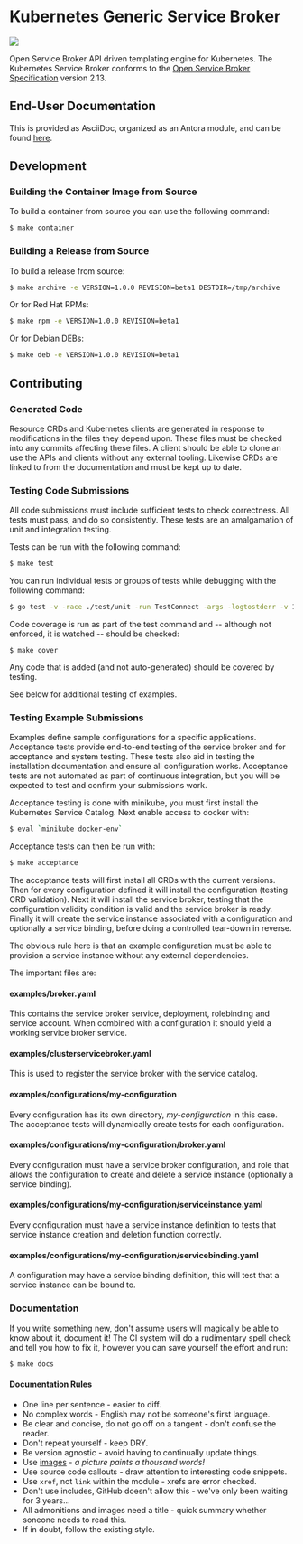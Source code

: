 # Kubernetes Generic Service Broker

![](https://github.com/couchbase/service-broker/workflows/Build%20and%20Test/badge.svg)

Open Service Broker API driven templating engine for Kubernetes.
The Kubernetes Service Broker conforms to the [Open Service Broker Specification](https://github.com/openservicebrokerapi/servicebroker/blob/v2.13/spec.md) version 2.13.

## End-User Documentation

This is provided as AsciiDoc, organized as an Antora module, and can be found [here](documentation/modules/ROOT/pages/index.adoc).

## Development

### Building the Container Image from Source

To build a container from source you can use the following command:

```bash
$ make container
```

### Building a Release from Source

To build a release from source:

```bash
$ make archive -e VERSION=1.0.0 REVISION=beta1 DESTDIR=/tmp/archive
```

Or for Red Hat RPMs:

```bash
$ make rpm -e VERSION=1.0.0 REVISION=beta1
```

Or for Debian DEBs:

```bash
$ make deb -e VERSION=1.0.0 REVISION=beta1
```

## Contributing

### Generated Code

Resource CRDs and Kubernetes clients are generated in response to modifications in the files they depend upon.
These files must be checked into any commits affecting these files.
A client should be able to clone an use the APIs and clients without any external tooling.
Likewise CRDs are linked to from the documentation and must be kept up to date.

### Testing Code Submissions

All code submissions must include sufficient tests to check correctness.
All tests must pass, and do so consistently.
These tests are an amalgamation of unit and integration testing.

Tests can be run with the following command:

```bash
$ make test
```

You can run individual tests or groups of tests while debugging with the following command:

```bash
$ go test -v -race ./test/unit -run TestConnect -args -logtostderr -v 1
```

Code coverage is run as part of the test command and -- although not enforced, it is watched -- should be checked:

```bask
$ make cover
```

Any code that is added (and not auto-generated) should be covered by testing.

See below for additional testing of examples.

### Testing Example Submissions

Examples define sample configurations for a specific applications.
Acceptance tests provide end-to-end testing of the service broker and for acceptance and system testing.
These tests also aid in testing the installation documentation and ensure all configuration works.
Acceptance tests are not automated as part of continuous integration, but you will be expected to test and confirm your submissions work.

Acceptance testing is done with minikube, you must first install the Kubernetes Service Catalog.
Next enable access to docker with:

```bash
$ eval `minikube docker-env`
```

Acceptance tests can then be run with:

```bash
$ make acceptance
```

The acceptance tests will first install all CRDs with the current versions.
Then for every configuration defined it will install the configuration (testing CRD validation).
Next it will install the service broker, testing that the configuration validity condition is valid and the service broker is ready.
Finally it will create the service instance associated with a configuration and optionally a service binding, before doing a controlled tear-down in reverse.

The obvious rule here is that an example configuration must be able to provision a service instance without any external dependencies.

The important files are:

#### examples/broker.yaml

This contains the service broker service, deployment, rolebinding and service account.
When combined with a configuration it should yield a working service broker service.

#### examples/clusterservicebroker.yaml

This is used to register the service broker with the service catalog.

#### examples/configurations/my-configuration

Every configuration has its own directory, _my-configuration_ in this case.
The acceptance tests will dynamically create tests for each configuration.

#### examples/configurations/my-configuration/broker.yaml

Every configuration must have a service broker configuration, and role that allows the configuration to create and delete a service instance (optionally a service binding).

#### examples/configurations/my-configuration/serviceinstance.yaml

Every configuration must have a service instance definition to tests that service instance creation and deletion function correctly.

#### examples/configurations/my-configuration/servicebinding.yaml

A configuration may have a service binding definition, this will test that a service instance can be bound to.

### Documentation

If you write something new, don't assume users will magically be able to know about it, document it!
The CI system will do a rudimentary spell check and tell you how to fix it, however you can save yourself the effort and run:

```bash
$ make docs
```

#### Documentation Rules

* One line per sentence - easier to diff.
* No complex words - English may not be someone's first language.
* Be clear and concise, do not go off on a tangent - don't confuse the reader.
* Don't repeat yourself - keep DRY.
* Be version agnostic - avoid having to continually update things.
* Use [images](diagrams.net) - _a picture paints a thousand words!_
* Use source code callouts - draw attention to interesting code snippets.
* Use `xref`, not `link` within the module - xrefs are error checked.
* Don't use includes, GitHub doesn't allow this - we've only been waiting for 3 years...
* All admonitions and images need a title - quick summary whether soneone needs to read this.
* If in doubt, follow the existing style.
